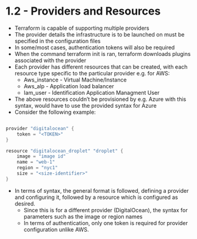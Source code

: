 # 1.2 - Providers and Resources

- Terraform is capable of supporting multiple providers
- The provider details the infrastructure is to be launched on must be specified in the
configuration files
- In some/most cases, authentication tokens will also be required
- When the command terraform init is ran, terraform downloads plugins associated
with the provider
- Each provider has different resources that can be created, with each resource type
specific to the particular provider e.g. for AWS:
  - Aws_instance - Virtual Machine/Instance
  - Aws_alp - Application load balancer
  - Iam_user - Identification Application Managment User
- The above resources couldn’t be provisioned by e.g. Azure with this syntax, would have to use the provided syntax for Azure
- Consider the following example:

```go

provider "digitalocean" {
    token = "<TOKEN>"
}

resource "digitalocean_droplet" "droplet" {
    image = "image id"
    name = "web-1"
    region = "nyc1"
    size = "<size-identifier>"
}

```

- In terms of syntax, the general format is followed, defining a provider and configuring it, followed by a resource which is configured as desired.
  - Since this is for a different provider (DigitalOcean), the syntax for parameters such as the image or region names
  - In terms of authentication, only one token is required for provider configuration unlike AWS.
